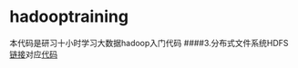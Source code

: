# hadooptraining
本代码是研习十小时学习大数据hadoop入门代码
####3.分布式文件系统HDFS [链接](https://www.bilibili.com/video/av45685816/?p=3)对应[代码](https://github.com/yaom2018/hadooptraining/blob/master/src/test/java/com/ehuanchuang/hadoop/hdfs/HDFSApp.java)

